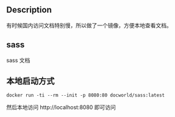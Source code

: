 ## Description

有时候国内访问文档特别慢，所以做了一个镜像，方便本地查看文档。

## sass

sass 文档

## 本地启动方式

```shell
docker run -ti --rm --init -p 8080:80 docworld/sass:latest
```

然后本地访问 http://localhost:8080 即可访问

